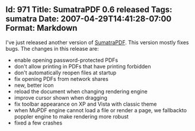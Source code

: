 Id: 971
Title: SumatraPDF 0.6 released
Tags: sumatra
Date: 2007-04-29T14:41:28-07:00
Format: Markdown
--------------
I've just released another version of [SumatraPDF](https://www.sumatrapdfreader.org/free-pdf-reader.html). This version mostly fixes bugs. The changes in this release are:

  * enable opening password-protected PDFs
  * don't allow printing in PDFs that have printing forbidden
  * don't automatically reopen files at startup
  * fix opening PDFs from network shares
  * new, better icon
  * reload the document when changing rendering engine
  * improve cursor shown when dragging
  * fix toolbar appearance on XP and Vista with classic theme
  * when MuPDF engine cannot load a file or render a page, we fallbackto poppler engine to make rendering more robust
  * fixed a few crashes

